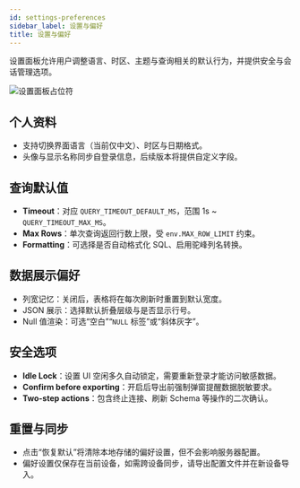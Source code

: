 ```yaml
---
id: settings-preferences
sidebar_label: 设置与偏好
title: 设置与偏好
---
```


设置面板允许用户调整语言、时区、主题与查询相关的默认行为，并提供安全与会话管理选项。

![设置面板占位符](/img/placeholders/settings.svg)

## 个人资料
- 支持切换界面语言（当前仅中文）、时区与日期格式。
- 头像与显示名称同步自登录信息，后续版本将提供自定义字段。

## 查询默认值
- **Timeout**：对应 `QUERY_TIMEOUT_DEFAULT_MS`，范围 1s ~ `QUERY_TIMEOUT_MAX_MS`。
- **Max Rows**：单次查询返回行数上限，受 `env.MAX_ROW_LIMIT` 约束。
- **Formatting**：可选择是否自动格式化 SQL、启用驼峰列名转换。

## 数据展示偏好
- 列宽记忆：关闭后，表格将在每次刷新时重置到默认宽度。
- JSON 展示：选择默认折叠层级与是否显示行号。
- Null 值渲染：可选“空白”“`NULL` 标签”或“斜体灰字”。

## 安全选项
- **Idle Lock**：设置 UI 空闲多久自动锁定，需要重新登录才能访问敏感数据。
- **Confirm before exporting**：开启后导出前强制弹窗提醒数据脱敏要求。
- **Two-step actions**：包含终止连接、刷新 Schema 等操作的二次确认。

## 重置与同步
- 点击“恢复默认”将清除本地存储的偏好设置，但不会影响服务器配置。
- 偏好设置仅保存在当前设备，如需跨设备同步，请导出配置文件并在新设备导入。

